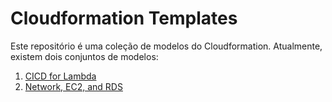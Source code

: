 # Cloudformation Templates

Este repositório é uma coleção de modelos do Cloudformation. Atualmente, existem dois conjuntos de modelos:

1. [CICD for Lambda](https://github.com/fabioschorn/fs-proj_aws-cloudformation/tree/main/cicd/)
2. [Network, EC2, and RDS](https://github.com/fabioschorn/fs-proj_aws-cloudformation/tree/main/infrastructure/)
